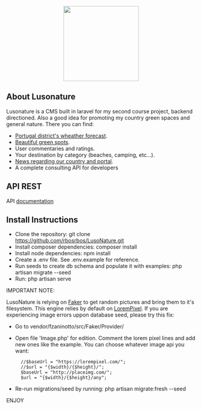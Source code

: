 <p align="center"><img src="http://rbos.pt/images/logo.svg" width="200"></p>

## About Lusonature

Lusonature is a CMS built in laravel for my second course project, backend directioned. Also a good idea for promoting my country green spaces and general nature. There you can find:

- [Portugal district's wheather forecast](http://rbos.pt/forecast).
- [Beautiful green spots](http://rbos.pt/place).
- User commentaries and ratings.
- Your destination by category (beaches, camping, etc...).
- [News regarding our country and portal](http://rbos.pt/news).
- A complete consulting API for developers


## API REST

API [documentation](http://rbos.pt/docs/)

## Install Instructions

- Clone the repository: git clone https://github.com/rbosrbos/LusoNature.git
- Install composer dependencies: composer install
- Install node dependencies: npm install
- Create a .env file. See .env.example for reference.
- Run seeds to create db schema and populate it with examples: php artisan migrate --seed
- Run: php artisan serve

IMPORTANT NOTE:

LusoNature is relying on [Faker](https://github.com/fzaninotto/Faker) to get random pictures and bring them to it's filesystem.
This engine relies by default on [LoremPixel](https://lorempixel.com).
If you are experiencing image errors uppon database seed, please try this fix:
- Go to vendor/fzaninotto/src/Faker/Provider/
- Open file 'Image.php' for edition. Comment the lorem pixel lines and add new ones like the example. You can choose whatever image api you want:

        //$baseUrl = "https://lorempixel.com/";
        //$url = "{$width}/{$height}/";
        $baseUrl = "http://placeimg.com/";
        $url = "{$width}/{$height}/any";

- Re-run migrations/seed by running: php artisan migrate:fresh --seed

ENJOY
